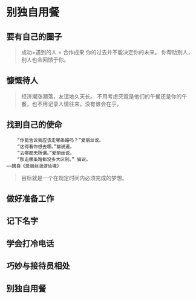 # 别独自用餐

## 要有自己的圈子

> 成功=遇到的人 + 合作成果
> 你的过去并不能决定你的未来。
> 你帮助别人，别人也会回馈于你。

## 慷慨待人

> 经济潮涨潮落，友谊地久天长。
> 不用考虑究竟是他们的午餐还是你的午餐，也不用记录人情往来，没有谁会在乎。

## 找到自己的使命

```text
    “你能告诉我应该走哪条路吗？”爱丽丝说。
    “这得看你想去哪。”猫说道。
    “去哪都无所谓。”爱丽丝说。
    “那走哪条路都没多大区别。” 猫说。
——摘自《爱丽丝漫游仙境》
```

> 目标就是一个在规定时间内必须完成的梦想。

## 做好准备工作

## 记下名字

## 学会打冷电话

## 巧妙与接待员相处

## 别独自用餐
